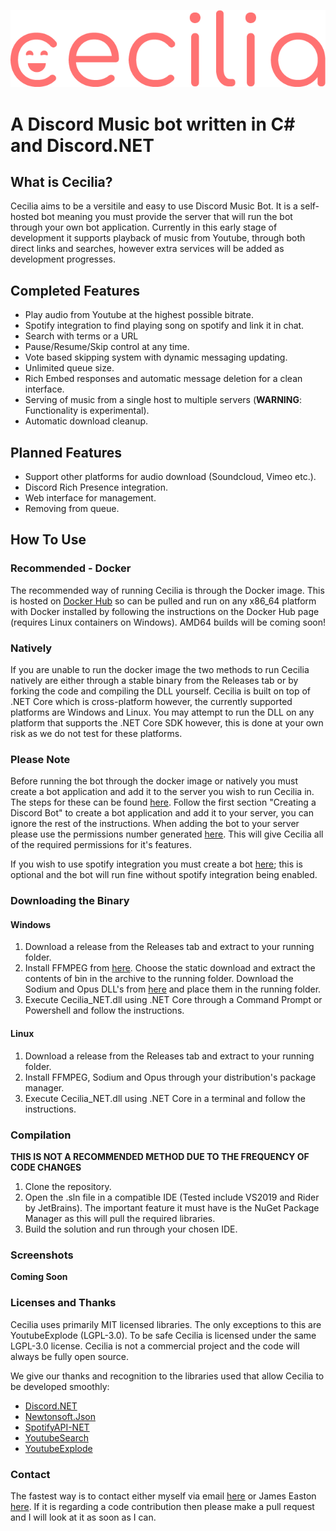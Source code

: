 ![Image of Splash Art](https://github.com/MGrime/Cecilia/blob/master/Images/Small%20Brand%20With%20Smile.png)
# A Discord Music bot written in C# and Discord.NET

## What is Cecilia?

Cecilia aims to be a versitile and easy to use Discord Music Bot. It is a self-hosted bot meaning you must provide the server that will run the bot through your own bot application. Currently in this early stage of development it supports playback of music from Youtube, through both direct links and searches, however extra services will be added as development progresses.

## Completed Features

* Play audio from Youtube at the highest possible bitrate.
* Spotify integration to find playing song on spotify and link it in chat.
* Search with terms or a URL
* Pause/Resume/Skip control at any time.
* Vote based skipping system with dynamic messaging updating.
* Unlimited queue size.
* Rich Embed responses and automatic message deletion for a clean interface.
* Serving of music from a single host to multiple servers (**WARNING**: Functionality is experimental).
* Automatic download cleanup.

## Planned Features

* Support other platforms for audio download (Soundcloud, Vimeo etc.).
* Discord Rich Presence integration.
* Web interface for management.
* Removing from queue.

## How To Use

### Recommended - Docker

The recommended way of running Cecilia is through the Docker image. This is hosted on [Docker Hub](https://hub.docker.com/repository/docker/mgrime/cecilia/) so can be pulled and run on any x86_64 platform with Docker installed by following the instructions on the Docker Hub page (requires Linux containers on Windows). AMD64 builds will be coming soon!

### Natively

If you are unable to run the docker image the two methods to run Cecilia natively are either through a stable binary from the Releases tab or by forking the code and compiling the DLL yourself.
Cecilia is built on top of .NET Core which is cross-platform however, the currently supported platforms are Windows and Linux. You may attempt to run the DLL on any platform that supports the .NET Core SDK however, this is done at your own risk as we do not test for these platforms.

### Please Note

Before running the bot through the docker image or natively you must create a bot application and add it to the server you wish to run Cecilia in. The steps for these can be found [here](https://discord.foxbot.me/stable/guides/getting_started/first-bot.html). Follow the first section "Creating a Discord Bot" to create a bot application and add it to your server, you can ignore the rest of the instructions. When adding the bot to your server please use the permissions number generated [here](https://finitereality.github.io/permissions-calculator/?v=37219392). This will give Cecilia all of the required permissions for it's features.

If you wish to use spotify integration you must create a bot [here](https://developer.spotify.com/dashboard/login); this is optional and the bot will run fine without spotify integration being enabled.

### Downloading the Binary

#### Windows

1. Download a release from the Releases tab and extract to your running folder.
2. Install FFMPEG from [here](https://ffmpeg.zeranoe.com/builds/). Choose the static download and extract the contents of bin in the archive to the running folder. Download the Sodium and Opus DLL's from [here](https://discord.foxbot.me/binaries/win64/) and place them in the running folder.
3. Execute Cecilia_NET.dll using .NET Core through a Command Prompt or Powershell and follow the instructions.

#### Linux

1. Download a release from the Releases tab and extract to your running folder.
2. Install FFMPEG, Sodium and Opus through your distribution's package manager.
3. Execute Cecilia_NET.dll using .NET Core in a terminal and follow the instructions.

### Compilation

**THIS IS NOT A RECOMMENDED METHOD DUE TO THE FREQUENCY OF CODE CHANGES** 

1. Clone the repository.
2. Open the .sln file in a compatible IDE (Tested include VS2019 and Rider by JetBrains). The important feature it must have is the NuGet Package Manager as this will pull the required libraries.
3. Build the solution and run through your chosen IDE.

### Screenshots

**Coming Soon**

### Licenses and Thanks

Cecilia uses primarily MIT licensed libraries. The only exceptions to this are YoutubeExplode (LGPL-3.0). To be safe Cecilia is licensed under the same LGPL-3.0 license. Cecilia is not a commercial project and the code will always be fully open source.

We give our thanks and recognition to the libraries used that allow Cecilia to be developed smoothly:
* [Discord.NET](https://github.com/discord-net/Discord.Net)
* [Newtonsoft.Json](https://www.newtonsoft.com/json)
* [SpotifyAPI-NET](https://github.com/JohnnyCrazy/SpotifyAPI-NET/)
* [YoutubeSearch](https://www.nuget.org/packages/YouTubeSearch)
* [YoutubeExplode](https://github.com/Tyrrrz/YoutubeExplode)

### Contact

The fastest way is to contact either myself via email [here](mailto:MGrime1@uclan.ac.uk) or James Easton [here](https://www.jameseaston.co.uk/#contact). If it is regarding a code contribution then please make a pull request and I will look at it as soon as I can.

